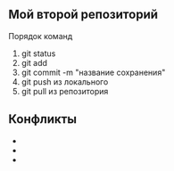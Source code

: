 ## Мой второй репозиторий
Порядок команд 
1. git status
2. git add
3. git commit -m "название сохранения"
4. git push из локального
5. git pull из репозитория

## Конфликты 
-
-
-
